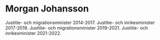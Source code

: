 # Morgan Johansson

Justitie\- och migrationsminister 2014\-2017\. Justitie\- och inrikesminister 2017\-2019\. Justitie\- och migrationsminister 2019\-2021\. Justitie\- och inrikesminister 2021\-2022\.
